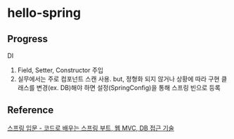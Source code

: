 # hello-spring

## Progress

DI
1. Field, Setter, Constructor 주입
2. 실무에서는 주로 컴포넌트 스캔 사용. but, 정형화 되지 않거나 상황에 따라 구현 클래스를 변경(ex. DB)해야 하면 설정(SpringConfig)을 통해 스프링 빈으로 등록
## Reference
[스프링 입문 - 코드로 배우는 스프링 부트, 웹 MVC, DB 접근 기술](https://www.inflearn.com/course/%EC%8A%A4%ED%94%84%EB%A7%81-%EC%9E%85%EB%AC%B8-%EC%8A%A4%ED%94%84%EB%A7%81%EB%B6%80%ED%8A%B8)